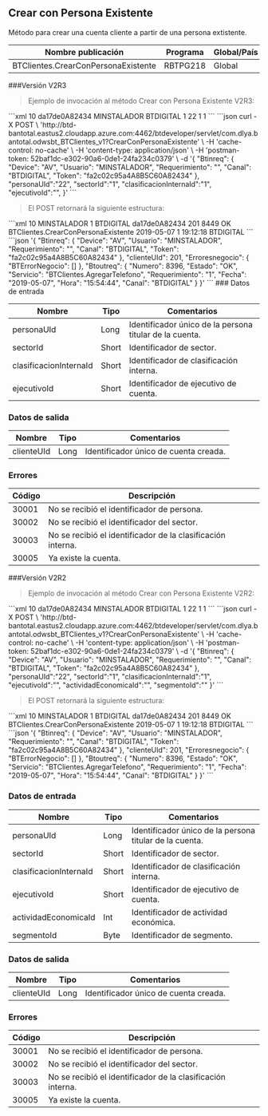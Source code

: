 ## Crear con Persona Existente

Método para crear una cuenta cliente a partir de una persona extistente.

| Nombre publicación                  | Programa | Global/País |
| ----------------------------------- | -------- | ----------- |
| BTClientes.CrearConPersonaExistente | RBTPG218 | Global      |

###Versión V2R3

> Ejemplo de invocación al método Crear con Persona Existente V2R3:

<code-group>
<code-block title="XML" active>
```xml
<soapenv:Envelope xmlns:soapenv="http://schemas.xmlsoap.org/soap/envelope/" xmlns:bts="http://uy.com.dlya.bantotal/BTSOA/">
   <soapenv:Header/>
   <soapenv:Body>
      <bts:BTClientes.CrearConPersonaExistente>
         <bts:Btinreq>
            <bts:Device>10</bts:Device>
            <bts:Token>da17de0A82434</bts:Token>
            <bts:Usuario>MINSTALADOR</bts:Usuario>
            <bts:Canal>BTDIGITAL</bts:Canal>
            <bts:Requerimiento>1</bts:Requerimiento>
         </bts:Btinreq>
         <bts:personaUId>22</bts:personaUId>
         <bts:sectorId>1</bts:sectorId>
         <bts:clasificacionInternaId>1</bts:clasificacionInternaId>
         <bts:ejecutivoId></bts:ejecutivoId>
      </bts:BTClientes.CrearConPersonaExistente>
   </soapenv:Body>
</soapenv:Envelope>
```
</code-block>
 
<code-block title="JSON">
```json
curl -X POST \
  'http://btd-bantotal.eastus2.cloudapp.azure.com:4462/btdeveloper/servlet/com.dlya.bantotal.odwsbt_BTClientes_v1?CrearConPersonaExistente' \
  -H 'cache-control: no-cache' \
  -H 'content-type: application/json' \
  -H 'postman-token: 52baf1dc-e302-90a6-0de1-24fa234c0379' \
  -d '{
	"Btinreq": {
		"Device": "AV",
		"Usuario": "MINSTALADOR",
		"Requerimiento": "",
		"Canal": "BTDIGITAL",
		"Token": "fa2c02c95a4A8B5C60A82434"
	},
	"personaUId":"22",
	"sectorId":"1",
	"clasificacionInternaId":"1",
	"ejecutivoId":"",
}'
```
</code-block>
</code-group>
 
> El POST retornará la siguiente estructura:
 
<code-group>
<code-block title="XML" active>
```xml
<SOAP-ENV:Envelope xmlns:SOAP-ENV="http://schemas.xmlsoap.org/soap/envelope/" xmlns:xsd="http://www.w3.org/2001/XMLSchema" xmlns:SOAP-ENC="http://schemas.xmlsoap.org/soap/encoding/" xmlns:xsi="http://www.w3.org/2001/XMLSchema-instance">
   <SOAP-ENV:Body>
      <BTClientes.CrearConPersonaExistenteResponse xmlns="http://uy.com.dlya.bantotal/BTSOA/">
         <Btinreq>
            <Device>10</Device>
            <Usuario>MINSTALADOR</Usuario>
            <Requerimiento>1</Requerimiento>
            <Canal>BTDIGITAL</Canal>
            <Token>da17de0A82434</Token>
         </Btinreq>
         <clienteUId>201</clienteUId>
         <Erroresnegocio></Erroresnegocio>
         <Btoutreq>
            <Numero>8449</Numero>
            <Estado>OK</Estado>
            <Servicio>BTClientes.CrearConPersonaExistente</Servicio>
            <Fecha>2019-05-07</Fecha>
            <Requerimiento>1</Requerimiento>
            <Hora>19:12:18</Hora>
            <Canal>BTDIGITAL</Canal>
         </Btoutreq>
      </BTClientes.CrearConPersonaExistenteResponse>
   </SOAP-ENV:Body>
</SOAP-ENV:Envelope>
```
</code-block>
 
<code-block title="JSON">
```json
'{
	"Btinreq": {
		"Device": "AV",
		"Usuario": "MINSTALADOR",
		"Requerimiento": "",
		"Canal": "BTDIGITAL",
		"Token": "fa2c02c95a4A8B5C60A82434"
	},
	"clienteUId": 201,
    "Erroresnegocio": {
        "BTErrorNegocio": []
    },
    "Btoutreq": {
        "Numero": 8396,
        "Estado": "OK",
        "Servicio": "BTClientes.AgregarTelefono",
        "Requerimiento": "1",
        "Fecha": "2019-05-07",
        "Hora": "15:54:44",
        "Canal": "BTDIGITAL"
    }
}'
```
</code-block>
</code-group> 
### Datos de entrada
 
Nombre | Tipo | Comentarios
--------- | ----------- | -----------
personaUId | Long | Identificador único de la persona titular de la cuenta.
sectorId | Short | Identificador de sector.
clasificacionInternaId | Short | Identificador de clasificación interna.
ejecutivoId | Short | Identificador de ejecutivo de cuenta.
 
### Datos de salida

| Nombre     | Tipo | Comentarios                           |
| ---------- | ---- | ------------------------------------- |
| clienteUId | Long | Identificador único de cuenta creada. |

### Errores

| Código | Descripción                                                 |
| ------ | ----------------------------------------------------------- |
| 30001  | No se recibió el identificador de persona.                  |
| 30002  | No se recibió el identificador del sector.                  |
| 30003  | No se recibió el identificador de la clasificación interna. |
| 30005  | Ya existe la cuenta.                                        |

###Versión V2R2

> Ejemplo de invocación al método Crear con Persona Existente V2R2:

<code-group>
<code-block title="XML" active>
```xml
<soapenv:Envelope xmlns:soapenv="http://schemas.xmlsoap.org/soap/envelope/" xmlns:bts="http://uy.com.dlya.bantotal/BTSOA/">
   <soapenv:Header/>
   <soapenv:Body>
      <bts:BTClientes.CrearConPersonaExistente>
         <bts:Btinreq>
            <bts:Device>10</bts:Device>
            <bts:Token>da17de0A82434</bts:Token>
            <bts:Usuario>MINSTALADOR</bts:Usuario>
            <bts:Canal>BTDIGITAL</bts:Canal>
            <bts:Requerimiento>1</bts:Requerimiento>
         </bts:Btinreq>
         <bts:personaUId>22</bts:personaUId>
         <bts:sectorId>1</bts:sectorId>
         <bts:clasificacionInternaId>1</bts:clasificacionInternaId>
         <bts:ejecutivoId></bts:ejecutivoId>
         <bts:actividadEconomicaId></bts:actividadEconomicaId>
         <bts:segmentoId></bts:segmentoId>
      </bts:BTClientes.CrearConPersonaExistente>
   </soapenv:Body>
</soapenv:Envelope>
```
</code-block>
 
<code-block title="JSON">
```json
curl -X POST \
  'http://btd-bantotal.eastus2.cloudapp.azure.com:4462/btdeveloper/servlet/com.dlya.bantotal.odwsbt_BTClientes_v1?CrearConPersonaExistente' \
  -H 'cache-control: no-cache' \
  -H 'content-type: application/json' \
  -H 'postman-token: 52baf1dc-e302-90a6-0de1-24fa234c0379' \
  -d '{
	"Btinreq": {
		"Device": "AV",
		"Usuario": "MINSTALADOR",
		"Requerimiento": "",
		"Canal": "BTDIGITAL",
		"Token": "fa2c02c95a4A8B5C60A82434"
	},
	"personaUId":"22",
	"sectorId":"1",
	"clasificacionInternaId":"1",
	"ejecutivoId":"",
	"actividadEconomicaId":"",
	"segmentoId":""
}'
```
</code-block>
</code-group>
 
> El POST retornará la siguiente estructura:
 
<code-group>
<code-block title="XML" active>
```xml
<SOAP-ENV:Envelope xmlns:SOAP-ENV="http://schemas.xmlsoap.org/soap/envelope/" xmlns:xsd="http://www.w3.org/2001/XMLSchema" xmlns:SOAP-ENC="http://schemas.xmlsoap.org/soap/encoding/" xmlns:xsi="http://www.w3.org/2001/XMLSchema-instance">
   <SOAP-ENV:Body>
      <BTClientes.CrearConPersonaExistenteResponse xmlns="http://uy.com.dlya.bantotal/BTSOA/">
         <Btinreq>
            <Device>10</Device>
            <Usuario>MINSTALADOR</Usuario>
            <Requerimiento>1</Requerimiento>
            <Canal>BTDIGITAL</Canal>
            <Token>da17de0A82434</Token>
         </Btinreq>
         <clienteUId>201</clienteUId>
         <Erroresnegocio></Erroresnegocio>
         <Btoutreq>
            <Numero>8449</Numero>
            <Estado>OK</Estado>
            <Servicio>BTClientes.CrearConPersonaExistente</Servicio>
            <Fecha>2019-05-07</Fecha>
            <Requerimiento>1</Requerimiento>
            <Hora>19:12:18</Hora>
            <Canal>BTDIGITAL</Canal>
         </Btoutreq>
      </BTClientes.CrearConPersonaExistenteResponse>
   </SOAP-ENV:Body>
</SOAP-ENV:Envelope>
```
</code-block>
 
<code-block title="JSON">
```json
'{
	"Btinreq": {
		"Device": "AV",
		"Usuario": "MINSTALADOR",
		"Requerimiento": "",
		"Canal": "BTDIGITAL",
		"Token": "fa2c02c95a4A8B5C60A82434"
	},
	"clienteUId": 201,
    "Erroresnegocio": {
        "BTErrorNegocio": []
    },
    "Btoutreq": {
        "Numero": 8396,
        "Estado": "OK",
        "Servicio": "BTClientes.AgregarTelefono",
        "Requerimiento": "1",
        "Fecha": "2019-05-07",
        "Hora": "15:54:44",
        "Canal": "BTDIGITAL"
    }
}'
```
</code-block>
</code-group>

### Datos de entrada

| Nombre                 | Tipo  | Comentarios                                             |
| ---------------------- | ----- | ------------------------------------------------------- |
| personaUId             | Long  | Identificador único de la persona titular de la cuenta. |
| sectorId               | Short | Identificador de sector.                                |
| clasificacionInternaId | Short | Identificador de clasificación interna.                 |
| ejecutivoId            | Short | Identificador de ejecutivo de cuenta.                   |
| actividadEconomicaId   | Int   | Identificador de actividad económica.                   |
| segmentoId             | Byte  | Identificador de segmento.                              |

### Datos de salida

| Nombre     | Tipo | Comentarios                           |
| ---------- | ---- | ------------------------------------- |
| clienteUId | Long | Identificador único de cuenta creada. |

### Errores

| Código | Descripción                                                 |
| ------ | ----------------------------------------------------------- |
| 30001  | No se recibió el identificador de persona.                  |
| 30002  | No se recibió el identificador del sector.                  |
| 30003  | No se recibió el identificador de la clasificación interna. |
| 30005  | Ya existe la cuenta.                                        |
